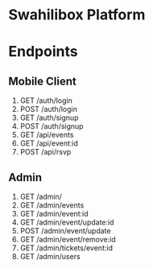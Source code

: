 # Swahilibox Platform


# Endpoints

## Mobile Client

   1. GET  /auth/login
   2. POST /auth/login
   3. GET  /auth/signup
   4. POST /auth/signup
   5. GET  /api/events
   6. GET  /api/event:id
   7. POST /api/rsvp

## Admin 

   1. GET /admin/
   2. GET /admin/events
   3. GET /admin/event:id
   4. GET /admin/event/update:id
   5. POST /admin/event/update
   6. GET  /admin/event/remove:id
   6. GET /admin/tickets/event:id
   7. GET /admin/users


